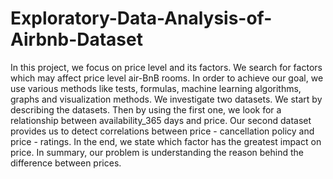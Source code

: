 # Exploratory-Data-Analysis-of-Airbnb-Dataset
In this project, we focus on price level and its factors. We search for factors which may affect price level air-BnB rooms. 
In order to achieve our goal, we use various methods like tests, formulas, machine learning algorithms, graphs and visualization methods.
We investigate two datasets. We start by describing the datasets. Then by using the first one, we look for a relationship between availability_365 days and price. Our second dataset provides us to detect correlations between price - cancellation policy and price - ratings.
In the end, we state which factor has the greatest impact on price. 
In summary, our problem is understanding the reason behind the difference between prices.
